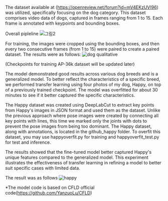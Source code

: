 The dataset available at (https://openreview.net/forum?id=mV4EKzUVI96) was utilized, specifically focusing on the dog category. This dataset comprises video data of dogs, captured in frames ranging from 1 to 15. Each frame is annotated with keypoints and bounding boxes.

Overall pipleline
![그림2](https://github.com/seohyun8825/DogCFLD/assets/153355118/0175b521-945d-4fd6-bb8b-99592a6745ec)

For training, the images were cropped using the bounding boxes, and then every two consecutive frames (from 1 to 15) were paired to create a paired dataset. The results were as follows:
![dog qualitative](https://github.com/seohyun8825/DogCFLD/assets/153355118/7ce8a4ab-1eaa-49ed-8c3a-051c9ba8706f)

(Checkpoints for training AP-36k dataset will be updated later)


The model demonstrated good results across various dog breeds and is a generalized model. To better reflect the characteristics of a specific breed, we performed transfer learning using four photos of my dog, Happy, on top of a previously trained checkpoint. The model was overfitted for about 30 minutes to see if it better captured the specific characteristics.

The Happy dataset was created using DeepLabCut to extract key points from Happy's images in JSON format and used them as the dataset. Unlike the previous approach where pose images were created by connecting all key points with lines, this time we marked only the joints with dots to prevent the pose images from being too dominant. The Happy dataset, along with annotations, is located in the github_happy folder. To overfit this dataset, you may use happyoverfit.py for training and happyoverfit_test.py for test and inference.

The results showed that the fine-tuned model better captured Happy's unique features compared to the generalized model. This experiment illustrates the effectiveness of transfer learning in refining a model to better suit specific cases with limited data.

The result was as follows
![happy](https://github.com/seohyun8825/DogCFLD/assets/153355118/b9ef68d6-2024-4973-a70a-d466d46dbd68)


*The model code is based on CFLD official code(https://github.com/YanzuoLu/CFLD)

